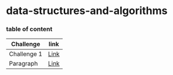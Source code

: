 # data-structures-and-algorithms

### table of content



| Challenge   | link |
| ----------- | ----------- |
| Challenge 1 | [Link](array-reverse/array-reverse.md)       |
| Paragraph   | [Link](insertShiftArray/insertShiftArray.md)        |